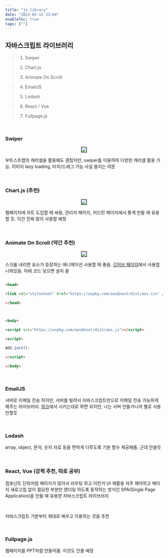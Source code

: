 ```yaml
---
title: "js-library"
date: "2023-02-12 23:04"
enableToc: true
tags: [""]
---
```


## 자바스크립트 라이브러리

  

> 1. Swiper

> 2. Chart.js

> 3. Animate On Scroll

> 4. EmailJS

> 5. Lodash

> 6. React / Vue

> 7. Fullpage.js

  

<br>

  

### Swiper

  

<p align="center"><a href="https://swiperjs.com/"><img src="./img/img01.png" style="border: 1px solid black" /></a></p>

  

부트스트랩의 캐러셀을 활용해도 괜찮지만, swiper를 이용하여 다양한 캐러셀 활용 가능. 이미지 lazy loading, 터치/드래그 가능 사실 쓸지는 의문

  

<br>

  

### Chart.js (추천)

  

<p align="center"><a href="https://www.chartjs.org/"><img src="./img/img02.png" style="border: 1px solid black" /></a></p>

  

웹페이지에 차트 도입할 때 싸용, 관리자 페이지, 어드민 페이지에서 통계 만들 때 유용할 듯. 이건 진짜 많이 사용할 예정

  

<br>

  

### Animate On Scroll (약간 추천)

  

<p align="center"><a href="https://michalsnik.github.io/aos/"><img src="./img/img03.png" style="border: 1px solid black" /></a></p>

  

스크롤 내리면 요소가 등장하는 애니메이션 사용할 때 좋음. [깃허브 페이지](https://github.com/michalsnik/aos)에서 사용법 나와있음. 아래 코드 넣으면 설치 끝

  

```html

<head>

<link rel="stylesheet" href="https://unpkg.com/aos@next/dist/aos.css" />

</head>

  

<body>

<script src="https://unpkg.com/aos@next/dist/aos.js"></script>

<script>

AOS.init();

</script>

</body>

```

  

<br>

  

### EmailJS

  

서버로 이메일 전송 하지만, 서버를 빌려서 자바스크립트만으로 이메일 전송 가능하게 해주는 라이브러리. [링크](https://www.emailjs.com/docs/introduction/how-does-emailjs-work/)에서 시키는대로 하면 되지만, 나는 서버 만들거니까 별로 사용 안할듯

  

<br>

  

### Lodash

  

array, object, 문자, 숫자 자료 등을 편하게 다루도록 기본 함수 제공해줌. 근데 안쓸듯

  

<br>

  

### React, Vue (강력 추천, 따로 공부)

  

컴포넌트 단위처럼 페이지가 많아서 라우팅 하고 이런거 UI 재활용 자주 해야하고 페이지 새로고침 없이 필요한 부분만 렌더링 하도록 동작하는 방식인 SPA(Single Page Application)을 만들 때 유용한 자바스크립트 라이브러리

  

<br>

  

자바스크립트 기본부터 제대로 배우고 이용하는 것을 추천

  

<br>

  

### Fullpage.js

  

웹페이지를 PPT처럼 만들어줌. 이것도 안쓸 예정